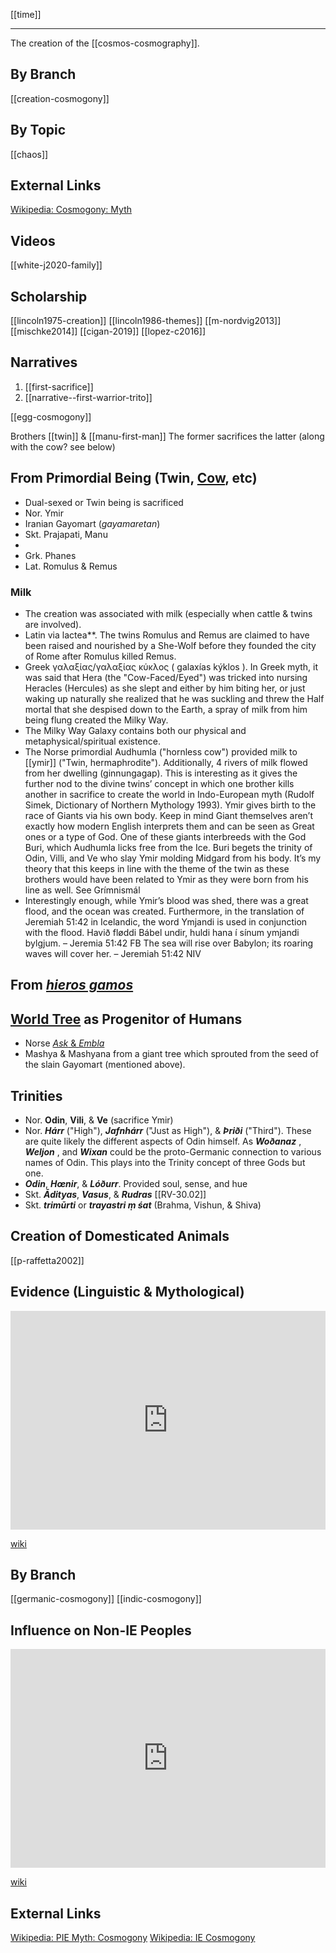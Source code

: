 [[time]]

---

The creation of the [[cosmos-cosmography]].

## By Branch
[[creation-cosmogony]]

## By Topic
[[chaos]]

## External Links
[Wikipedia: Cosmogony: Myth](https://en.wikipedia.org/wiki/Cosmogony#Mythology)

## Videos
[[white-j2020-family]]

## Scholarship
[[lincoln1975-creation]]
[[lincoln1986-themes]]
[[m-nordvig2013]]
[[mischke2014]]
[[cigan-2019]]
[[lopez-c2016]]

## Narratives
1. [[first-sacrifice]]
2. [[narrative--first-warrior-trito]]



[[egg-cosmogony]]





Brothers [[twin]] & [[manu-first-man]]
The former sacrifices the latter (along with the cow? see below)

## From Primordial Being (Twin, [Cow](bovines.md), etc)
- Dual-sexed or Twin being is sacrificed
- Nor. Ymir
- Iranian Gayomart (*gayamaretan*)
- Skt. Prajapati, Manu
- 
- Grk. Phanes
- Lat. Romulus & Remus
### Milk
- The creation was associated with milk (especially when cattle & twins are involved).
- Latin via lactea**. The twins Romulus and Remus are claimed to have been raised and nourished by a She-Wolf before they founded the city of Rome after Romulus killed Remus. 
- Greek γαλαξίας/γαλαξίας κύκλος ( galaxías kýklos ). In Greek myth, it was said that Hera (the "Cow-Faced/Eyed") was tricked into nursing Heracles (Hercules) as she slept and either by him biting her, or just waking up naturally she realized that he was suckling and threw the Half mortal that she despised down to the Earth, a spray of milk from him being flung created the Milky Way.
- The Milky Way Galaxy contains both our physical and metaphysical/spiritual existence. 
- The Norse primordial Audhumla ("hornless cow") provided milk to [[ymir]] ("Twin, hermaphrodite"). Additionally, 4 rivers of milk flowed from her dwelling (ginnungagap). This is interesting as it gives the further nod to the divine twins’ concept in which one brother kills another in sacrifice to create the world in Indo-European myth (Rudolf Simek, Dictionary of Northern Mythology 1993). Ymir gives birth to the race of Giants via his own body. Keep in mind Giant themselves aren’t exactly how modern English interprets them and can be seen as Great ones or a type of God. One of these giants interbreeds with the God Buri, which Audhumla licks free from the Ice. Buri begets the trinity of Odin, Villi, and Ve who slay Ymir molding Midgard from his body. It’s my theory that this keeps in line with the theme of the twin as these brothers would have been related to Ymir as they were born from his line as well. See Grímnismál
- Interestingly enough, while Ymir’s blood was shed, there was a great flood, and the ocean was created. Furthermore, in the translation of Jeremiah 51:42 in Icelandic, the word Ymjandi is used in conjunction with the flood. Havið fløddi Bábel undir, huldi hana í sínum ymjandi bylgjum. – Jeremia 51:42 FB The sea will rise over Babylon; its roaring waves will cover her. – Jeremiah 51:42 NIV



## From [*hieros gamos*](hieros-gamos.md)


## [World Tree](axis-mundi.md) as Progenitor of Humans
- Norse [*Ask* & *Embla*](ask&embla.md)
- Mashya & Mashyana from a giant tree which sprouted from the seed of the slain Gayomart (mentioned above).


## Trinities
- Nor. **Odin**, **Vili**, & **Ve** (sacrifice Ymir)
- Nor. ***Hárr*** ("High"), ***Jafnhárr*** ("Just as High"), & ***Þriði*** ("Third"). These are quite likely the different aspects of Odin himself. As ***Woðanaz*** , ***Weljon*** , and ***Wixan*** could be the proto-Germanic connection to various names of Odin. This plays into the Trinity concept of three Gods but one. 
- ***Odin***, ***Hœnir***, & ***Lóðurr***. Provided soul, sense, and hue
- Skt. ***Ādityas***, ***Vasus***, & ***Rudras*** [[RV-30.02]]
- Skt. ***trimūrti*** or ***trayastri ṃ śat*** (Brahma, Vishun, & Shiva)


## Creation of Domesticated Animals
[[p-raffetta2002]]


## Evidence (Linguistic & Mythological)
<iframe width="100%" height="350" frameborder="0" allow="accelerometer; autoplay; clipboard-write; encrypted-media; gyroscope; picture-in-picture" allowfullscreen src="https://en.wikipedia.org/wiki/Indo-European-cosmogony#Evidence"></iframe>

[wiki](https://en.wikipedia.org/wiki/Indo-European-cosmogony#Evidence)

## By Branch
[[germanic-cosmogony]]
[[indic-cosmogony]]

## Influence on Non-IE Peoples
<iframe width="100%" height="350" frameborder="0" allow="accelerometer; autoplay; clipboard-write; encrypted-media; gyroscope; picture-in-picture" allowfullscreen src="https://en.wikipedia.org/wiki/Indo-European-cosmogony#Influence"></iframe>

[wiki](https://en.wikipedia.org/wiki/Indo-European-cosmogony#Influence)



## External Links
[Wikipedia: PIE Myth: Cosmogony](https://en.wikipedia.org/wiki/Proto-Indo-European-mythology#Cosmogony)
[Wikipedia: IE Cosmogony](https://en.wikipedia.org/wiki/Indo-European-cosmogony)